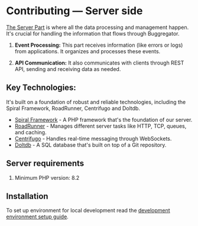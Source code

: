 # Contributing — Server side

[The Server Part](https://github.com/buggregator/server) is where all the data processing and management happen. It's
crucial for handling the information that flows through Buggregator.

1. **Event Processing:** This part receives information (like errors or logs) from applications. It organizes and
   processes these events.

2. **API Communication:** It also communicates with clients through REST API, sending and receiving data as needed.

## Key Technologies:

It's built on a foundation of robust and reliable technologies, including the Spiral Framework, RoadRunner, Centrifugo
and Doltdb.

- [Spiral Framework](https://spiral.dev/) - A PHP framework that's the foundation of our server.
- [RoadRunner](https://roadrunner.dev/) - Manages different server tasks like HTTP, TCP, queues, and caching.
- [Centrifugo](https://centrifugal.dev/) - Handles real-time messaging through WebSockets.
- [Doltdb](https://github.com/dolthub/dolt) - A SQL database that's built on top of a Git repository.

## Server requirements

1. Minimum PHP version: 8.2

## Installation

To set up environment for local development read the [development environment setup guide](../cookbook/dev-env.md).